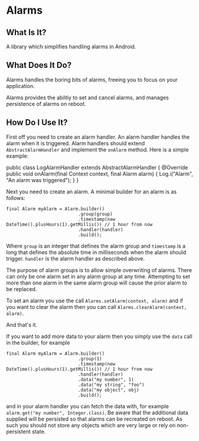 Alarms
======

What Is It?
-----------

A library which simplifies handling alarms in Android.

What Does It Do?
----------------

Alarms handles the boring bits of alarms, freeing you to focus on your application.

Alarms provides the abiltiy to set and cancel alarms, and manages persistence of alarms on reboot.


How Do I Use It?
----------------

First off you need to create an alarm handler.  An alarm handler handles the alarm when it is triggered.  Alarm handlers should extend `AbstractAlarmHandler` and implement the `onAlarm` method.  Here is a simple example:

public class LogAlarmHandler extends AbstractAlarmHandler
{
  @Override
  public void onAlarm(final Context context, final Alarm alarm)
  {
    Log.i("Alarm", "An alarm was triggered");
  }
}

Next you need to create an alarm.  A minimal builder for an alarm is as follows:

    final Alarm myAlarm = Alarm.builder()
                               .group(group)
                               .timestamp(new DateTime().plusHours(1).getMillis()) // 1 hour from now
                               .handler(handler)
                               .build();

Where `group` is an integer that defines the alarm group and `timestamp` is a long that defines the absolute time in milliseconds when the alarm should trigger.  `handler` is the alarm handler as described above.

The purpose of alarm groups is to allow simple overwriting of alarms.  There can only be one alarm set in any alarm group at any time.  Attempting to set more than one alarm in the same alarm group will cause the prior alarm to be replaced.

To set an alarm you use the call `Alarms.setAlarm(context, alarm)` and if you want to clear the alarm then you can call `Alarms.clearAlarm(context, alarm)`.

And that's it.

If you want to add more data to your alarm then you simply use the `data` call in the builder, for example

    final Alarm myAlarm = Alarm.builder()
                               .group(1)
                               .timestamp(new DateTime().plusHours(1).getMillis()) // 1 hour from now
                               .handler(handler)
                               .data("my number", 1)
                               .data("my string", "foo")
                               .data("my object", obj)
                               .build();

and in your alarm handler you can fetch the data with, for example `alarm.get("my number", Integer.class)`.  Be aware that the additional data supplied will be persisted so that alarms can be recreated on reboot.  As such you should not store any objects which are very large or rely on non-persistent state.
